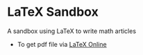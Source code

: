 # LaTeX Sandbox

A sandbox using LaTeX to write math articles

* To get pdf file via [LaTeX Online](https://latexonline.cc/)
